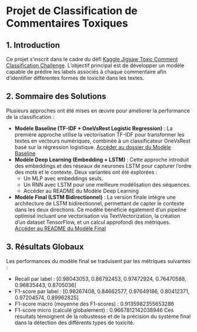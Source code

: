# Projet de Classification de Commentaires Toxiques

## 1. Introduction

Ce projet s’inscrit dans le cadre du défi [Kaggle Jigsaw Toxic Comment Classification Challenge](https://www.kaggle.com/competitions/jigsaw-toxic-comment-classification-challenge/discussion/52557). L’objectif principal est de développer un modèle capable de prédire les labels associés à chaque commentaire afin d’identifier différentes formes de toxicité dans les textes.

## 2. Sommaire des Solutions

Plusieurs approches ont été mises en œuvre pour améliorer la performance de la classification :

- **Modèle Baseline (TF-IDF + OneVsRest Logistic Regression)** : La première approche utilise la vectorisation TF-IDF pour transformer les textes en vecteurs numériques, combinée à un classificateur OneVsRest basé sur la régression logistique. [Accéder au dossier du Modèle Baseline]()
- **Modèle Deep Learning (Embedding + LSTM)** : Cette approche introduit des embeddings et des réseaux de neurones LSTM pour capturer l’ordre des mots et le contexte. Deux variantes ont été explorées :
  - Un MLP avec embeddings seuls.
  - Un RNN avec LSTM pour une meilleure modélisation des séquences.
  - Accéder au README du Modèle Deep Learning
- **Modèle Final (LSTM Bidirectionnel)** : La version finale intègre une architecture de LSTM bidirectionnel, permettant de capter le contexte dans les deux directions. Ce modèle bénéficie également d’un pipeline optimisé incluant une vectorisation via TextVectorization, la création d’un dataset TensorFlow, et un calcul approfondi des métriques. [Accéder au README du Modèle Final]()
  
## 3. Résultats Globaux

Les performances du modèle final se traduisent par les métriques suivantes :

- Recall par label : [0.98043053, 0.86792453, 0.97472924, 0.76470588, 0.96835443, 0.8705036]
- F1-score par label : [0.98267408, 0.84662577, 0.97649186, 0.80412371, 0.97204574, 0.89962825]
- F1-score macro (moyenne des F1-scores) : 0.9135982355653286
- F1-score micro (calculé globalement) : 0.9667812142038946
Ces résultats témoignent de la robustesse et de la précision du système final dans la détection des différents types de toxicité.
